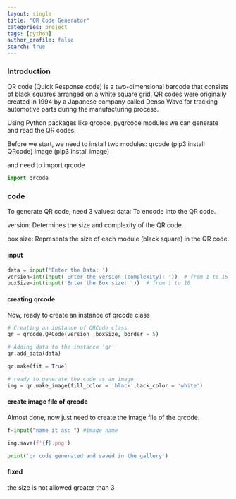 ```yaml
---
layout: single
title: "QR Code Generator"
categories: project
tags: [python]
author_profile: false
search: true
---
```


### Introduction

QR code (Quick Response code) is a two-dimensional barcode that consists of black squares arranged on a white square grid. QR codes were originally created in 1994 by a Japanese company called Denso Wave for tracking automotive parts during the manufacturing process.

Using Python packages like qrcode, pyqrcode modules we can generate and read the QR codes.

Before we start, we need to install two modules:
qrcode (pip3 install QRcode)
image (pip3 install image)

and need to import qrcode

```python
import qrcode
```

### code

To generate QR code, need 3 values:
data: To encode into the QR code.

version: Determines the size and complexity of the QR code.

box size: Represents the size of each module (black square) in the QR code.

#### input

```python
data = input('Enter the Data: ')
version=int(input('Enter the version (complexity): '))  # from 1 to 15
boxSize=int(input('Enter the Box size: '))  # from 1 to 10
```

#### creating qrcode

Now, ready to create an instance of qrcode class

```python
# Creating an instance of QRCode class
qr = qrcode.QRCode(version ,boxSize, border = 5)

# Adding data to the instance 'qr'
qr.add_data(data)

qr.make(fit = True)

# ready to generate the code as an image
img = qr.make_image(fill_color = 'black',back_color = 'white')
```

#### create image file of qrcode

Almost done, now just need to create the image file of the qrcode.

```python
f=input("name it as: ") #image name

img.save(f'{f}.png')

print('qr code generated and saved in the gallery')
```

#### fixed

the size is not allowed greater than 3
